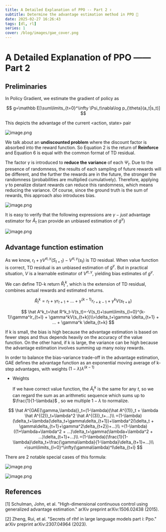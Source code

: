 ```yaml
---
title: A Detailed Explanation of PPO -- Part 2 ✌️
subtitle: Determine the advantage estimation method in PPO 🧮
date: 2025-02-27 16:26:43
tags: [dl, rl]
series: 1
cover: /blog/images/gae_cover.png
---
```

# A Detailed Explanation of PPO —— Part 2

## Preliminaries

In Policy Gradient, we estimate the gradient of policy as

$$
g=\mathbb E[\sum\limits_{t=0}^\infty \Psi_t\nabla\log p_{\theta}(a_t|s_t)]
$$

This depicts the advantage of the current <action, state> pair

![image.png](/blog/images/High-Dimensional%20Continuous%20Control%20Using%20Generali%209a9132716a734b6eaa5545f6b92a8ede/image.png)

We talk about an **undiscounted problem** where the discount factor is absorbed into the reward function. So Equation 2 is the return of **Reinforce** and Equation 6 is equal with the common format of TD residual.

The factor $\gamma$ is introduced to **reduce the variance** of each $\Psi_t$. Due to the presence of randomness, the results of each sampling of future rewards will be different, and the further the rewards are in the future, the stronger the randomness (probabilities are multiplied cumulatively). Therefore, applying $\gamma$ to penalize distant rewards can reduce this randomness, which means reducing the variance. Of course, since the ground truth is the sum of rewards, this approach also introduces bias.  

![image.png](/blog/images/High-Dimensional%20Continuous%20Control%20Using%20Generali%209a9132716a734b6eaa5545f6b92a8ede/image%201.png)

It is easy to verify that the following expressions are $\gamma-just$ advantage estimator for $\hat A_t$ (can provide an unbiased estimation of $g^\gamma$)

![image.png](/blog/images/High-Dimensional%20Continuous%20Control%20Using%20Generali%209a9132716a734b6eaa5545f6b92a8ede/image%202.png)

## Advantage function estimation

As we know, $r_t + \gamma V^{\pi,\gamma}(S_{t+1})-V^{\pi,\gamma}(s_t)$ is TD residual. When value function is correct, TD residual is an unbiased estimation of $g^\gamma$. But in practical situation, $V$ is a learnable estimator of $V^{\pi,\gamma}$, yielding bias estimates of $g^{\gamma}$.

We can define TD-k return $\hat R^k_t$, which is the extension of TD residual, combines actual rewards and estimated returns.

$$
\hat R^k_t=r_t+\gamma r_{t+1}+...+\gamma^{(k-1)}r_{r+k-1}+\gamma^kV(s_{t+k})
$$

$$
\hat A^k_t=\hat R^k_t-V(s_t)=-V(s_t)+\sum\limits_{l=0}^{k-1}\gamma^lr_{t+l} + \gamma^kV(s_{t+k})\\=\delta_t+\gamma \delta_{t+1} + ... + \gamma^k \delta_{t+k}
$$

If k is small, the bias is high because the advantage estimation is based on fewer steps and thus depends heavily on the accuracy of the value function. On the other hand, if k is large, the variance can be high because the advantage estimation involves summing up many noisy rewards.

In order to balance the bias-variance trade-off in the advantage estimation, GAE defines the advantage function as an exponential moving average of k-step advantages, with weights $(1 − \lambda)\lambda^{(k−1)}$

- Weights

  If we have correct value function, the $\hat A^k_t$ is the same for any $t$, so we can regard the sum as an arithmetic sequence which sums up to $\frac{1}{1-\lambda}$ , so we multiple $1-\lambda$ to normalize.

$$
\hat A^{GAE(\gamma,\lambda)}_t=(1-\lambda)(\hat A^{(1)}_t + \lambda \hat A^{(2)}_t+\lambda^2 \hat A^{(3)}_t+...)\\
=(1-\lambda)(\delta_t+\lambda(\delta_t+\gamma\delta_{t+1})+\lambda^2(\delta_t + \gamma\delta_{t+1}+\gamma^2\delta_{t+2})+...)\\
=(1-\lambda)((1+\lambda+\lambda^2 + ...)\delta_t+\gamma(\lambda+\lambda^2 + ...)\delta_{t+1}+...)\\
=(1-\lambda)(\frac{1}{1-\lambda}\delta_t+\frac{\gamma\lambda}{1-\lambda}\delta_{t+1}+...)\\
=\sum\limits_{l=0}^\infty(\gamma\lambda)^l\delta_{t+l}
$$

There are 2 notable special cases of this formula:

![image.png](/blog/images/High-Dimensional%20Continuous%20Control%20Using%20Generali%209a9132716a734b6eaa5545f6b92a8ede/image%203.png)

![image.png](/blog/images/High-Dimensional%20Continuous%20Control%20Using%20Generali%209a9132716a734b6eaa5545f6b92a8ede/image%204.png)

## References
[1] Schulman, John, et al. "High-dimensional continuous control using generalized advantage estimation." arXiv preprint arXiv:1506.02438 (2015).

[2] Zheng, Rui, et al. "Secrets of rlhf in large language models part i: Ppo." arXiv preprint arXiv:2307.04964 (2023).